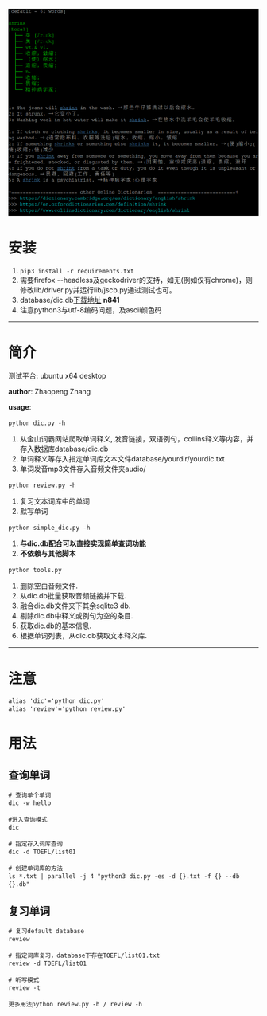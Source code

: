 ﻿![example screenshot](example.png)

# 安装
>
1. ```pip3 install -r requirements.txt```
2. 需要firefox --headless及geckodriver的支持，如无(例如仅有chrome)，则修改lib/driver.py并运行lib/jscb.py通过测试也可。
3. database/dic.db[下载地址](https://pan.baidu.com/s/1L1XwrMZxEuJ7HWOeASChfw)   **n841**
4. 注意python3与utf-8编码问题，及ascii颜色码

---

# 简介

测试平台: ubuntu x64 desktop

**author**: Zhaopeng Zhang

**usage**: 

```python dic.py -h```

1. 从金山词霸网站爬取单词释义, 发音链接，双语例句，collins释义等内容，并存入数据库database/dic.db
2. 单词释义等存入指定单词库文本文件database/yourdir/yourdic.txt
3. 单词发音mp3文件存入音频文件夹audio/

```python review.py -h```

1. 复习文本词库中的单词
2. 默写单词

```python simple_dic.py -h```

1. **与dic.db配合可以直接实现简单查词功能**
2. **不依赖与其他脚本**

```python tools.py```

1. 删除空白音频文件.
2. 从dic.db批量获取音频链接并下载.
3. 融合dic.db文件夹下其余sqlite3 db.
4. 剔除dic.db中释义或例句为空的条目.
5. 获取dic.db的基本信息.
6. 根据单词列表，从dic.db获取文本释义库.

---

# 注意

```
alias 'dic'='python dic.py'
alias 'review'='python review.py'
```

# 用法

## 查询单词

```
# 查询单个单词
dic -w hello

#进入查询模式
dic

# 指定存入词库查询
dic -d TOEFL/list01

# 创建单词库的方法
ls *.txt | parallel -j 4 "python3 dic.py -es -d {}.txt -f {} --db {}.db"
```

## 复习单词
```
# 复习default database
review

# 指定词库复习，database下存在TOEFL/list01.txt
review -d TOEFL/list01

# 听写模式
review -t

更多用法python review.py -h / review -h
```